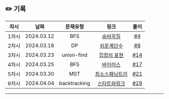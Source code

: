 ## ✏️ 기록   

| 차시 |    날짜    | 문제유형 | 링크 | 풀이 |
|:----:|:---------:|:----:|:-----:|:----:|
| 1차시 | 2024.03.12 |  BFS  | [숨바꼭질](https://www.acmicpc.net/problem/1697)  | [#4](https://github.com/AlgoLeadMe/AlgoLeadMe-8/pull/4)|
| 2차시 | 2024.03.18 |   DP  | [쉬운계단수](https://www.acmicpc.net/problem/10844) | [#8](https://github.com/AlgoLeadMe/AlgoLeadMe-8/pull/8)|
| 3차시 | 2024.03.23 |   union-find  | [집합의 표현](https://www.acmicpc.net/problem/1717) | [#14](https://github.com/AlgoLeadMe/AlgoLeadMe-8/pull/14)|
| 4차시 | 2024.03.25 |   BFS  | [바이러스](https://www.acmicpc.net/problem/2606) | [#17](https://github.com/AlgoLeadMe/AlgoLeadMe-8/pull/17)|
| 5차시 | 2024.03.30 |   MST  | [최소스패닝트리](https://www.acmicpc.net/problem/1197) | [#21](https://github.com/AlgoLeadMe/AlgoLeadMe-8/pull/21)|
| 6차시 | 2024.04.04 |  backtracking  | [스타트와링크](https://www.acmicpc.net/problem/14889) | [#29](https://github.com/AlgoLeadMe/AlgoLeadMe-8/pull/29)|
---
